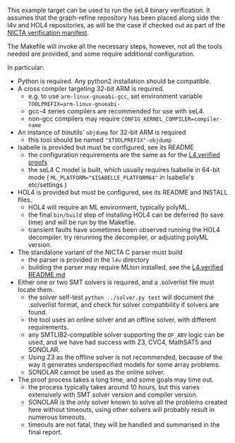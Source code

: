 This example target can be used to run the seL4 binary verification. It
assumes that the graph-refine repository has been placed along side the
l4v and HOL4 repositories, as will be the case if checked out as part of
the [NICTA verification manifest](https://github.com/seL4/verification-manifest).

The Makefile will invoke all the necessary steps, however, not all the tools
needed are provided, and some require additional configuration.

In particular:
  - Python is required. Any python2 installation should be compatible.
  - A cross compiler targeting 32-bit ARM is required.
    + e.g. to use `arm-linux-gnueabi-gcc`, set environment variable `TOOLPREFIX=arm-linux-gnueabi-`
    + gcc-4 series compilers are recommended for use with seL4.
    + non-gcc compilers may require `CONFIG_KERNEL_COMPILER=compiler-name`
  - An instance of binutils' `objdump` for 32-bit ARM is required
    + this tool should be named `"$TOOLPREFIX"-objdump`
  - Isabelle is provided but must be configured, see its README
    + the configuration requirements are the same as for the [L4.verified proofs](https://github.com/seL4/l4v)
    + the seL4 C model is built, which usually requires Isabelle in 64-bit mode ( `ML_PLATFORM="$ISABELLE_PLATFORM64"` in Isabelle's etc/settings )
  - HOL4 is provided but must be configured, see its README and INSTALL files.
    + HOL4 will require an ML environment, typically polyML.
    + the final `bin/build` step of installing HOL4 can be deferred (to save time) and will be run by the Makefile.
    + transient faults have sometimes been observed running the HOL4
decompiler. try rerunning the decompiler, or adjusting polyML version.
  - The standalone variant of the NICTA C parser must build
    + the parser is provided in the `l4v` directory
    + building the parser may require MLton installed, see the [L4.verified README.md](https://github.com/seL4/l4v)
  - Either one or two SMT solvers is required, and a .solverlist file must locate them.
    + the solver self-test `python ../solver.py test` will document the
.solverlist format, and check for solver compatibility if solvers are found.
    + the tool uses an online solver and an offline solver, with different requirements.
    + any SMTLIB2-compatible solver supporting the `QF_ABV` logic can be used,
and we have had success with Z3, CVC4, MathSAT5 and SONOLAR.
    + Using Z3 as the offline solver is not recommended, because of the way it
generates underspecified models for some array problems.
    + SONOLAR cannot be used as the online solver.
  - The proof process takes a long time, and some goals may time out.
    + the process typically takes around 10 hours, but this varies extensively
with SMT solver version and compiler version.
    + SONOLAR is the only solver known to solve all the problems created here
without timeouts, using other solvers will probably result in numerous timeouts.
    + timeouts are not fatal, they will be handled and summarised in the final report.


